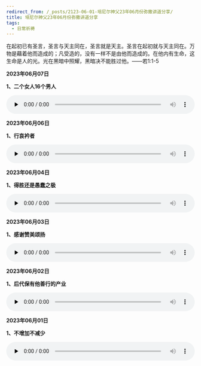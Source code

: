 ```yaml
---
redirect_from: /_posts/2123-06-01-培尼尔神父23年06月份弥撒讲道分享/
title: 培尼尔神父23年06月份弥撒讲道分享
tags:
  - 日常祈祷
---
```


在起初已有圣言，圣言与天主同在，圣言就是天主。圣言在起初就与天主同在。万物是藉着他而造成的；凡受造的，没有一样不是由他而造成的。在他内有生命，这生命是人的光。光在黑暗中照耀，黑暗决不能胜过他。——若1:1-5

**2023年06月07日**

**1、二个女人16个男人**

<audio id="audio" style="width: 100%;height:50px;" controls="controls" preload="none">
      <source id="mp3" src="/2023.06/audio/230607nvren.mp3">
</audio>

**2023年06月06日**

**1、行哀衿者**

<audio id="audio" style="width: 100%;height:50px;" controls="controls" preload="none">
      <source id="mp3" src="/2023.06/audio/230606ai.mp3">
</audio>

**2023年06月04日**

**1、得胜还是愚蠢之极**

<audio id="audio" style="width: 100%;height:50px;" controls="controls" preload="none">
      <source id="mp3" src="/2023.06/audio/230604desheng.mp3">
</audio>

**2023年06月03日**

**1、感谢赞美颂扬**

<audio id="audio" style="width: 100%;height:50px;" controls="controls" preload="none">
      <source id="mp3" src="/2023.06/audio/230603ganxie.mp3">
</audio>

**2023年06月02日**

**1、后代保有他善行的产业**

<audio id="audio" style="width: 100%;height:50px;" controls="controls" preload="none">
      <source id="mp3" src="/2023.06/audio/230602houdai.mp3">
</audio>

**2023年06月01日**

**1、不增加不减少**

<audio id="audio" style="width: 100%;height:50px;" controls="controls" preload="none">
      <source id="mp3" src="/2023.06/audio/230601zengjia.mp3">
</audio>
